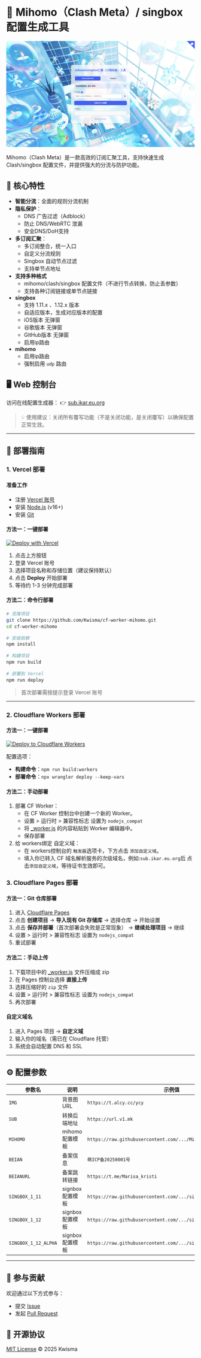 # 🧰 Mihomo（Clash Meta）/ singbox 配置生成工具

![Mihomo Logo](./icon/icon.png)

Mihomo（Clash Meta）是一款高效的订阅汇聚工具，支持快速生成 Clash/singbox 配置文件，并提供强大的分流与防护功能。

## 🌟 核心特性
- **智能分流**：全面的规则分流机制
- **隐私保护**：
  - DNS 广告过滤（Adblock）
  - 防止 DNS/WebRTC 泄漏
  - 安全DNS/DoH支持
- **多订阅汇聚**：
  - 多订阅整合，统一入口
  - 自定义分流规则
  - Singbox 自动节点过滤
  - 支持单节点地址
- **支持多种格式**
  - mihomo/clash/singbox 配置文件（不进行节点转换，防止丢参数）
  - 支持各种订阅链接或单节点链接
- **singbox**
  - 支持 1.11.x 、1.12.x 版本
  - 自适应版本，生成对应版本的配置
  - iOS版本 无弹窗
  - 谷歌版本 无弹窗
  - GitHub版本 无弹窗
  - 启用ip路由
- **mihomo**
  - 启用ip路由
  - 强制启用 `udp` 路由

## 🖥 Web 控制台
访问在线配置生成器：
👉 [sub.ikar.eu.org](https://sub.ikar.eu.org)

> 💡 使用建议：关闭所有覆写功能（不是关闭功能，是关闭覆写）以确保配置正常生效。

---

## 🚀 部署指南

### 1. Vercel 部署

#### 准备工作
- 注册 [Vercel 账号](https://vercel.com/signup)
- 安装 [Node.js](https://nodejs.org/) (v16+)
- 安装 [Git](https://git-scm.com/)

#### 方法一：一键部署
[![Deploy with Vercel](https://vercel.com/button)](https://vercel.com/import/project?template=https://github.com/Kwisma/cf-worker-mihomo)

1. 点击上方按钮
2. 登录 Vercel 账号
3. 选择项目名称和存储位置（建议保持默认）
4. 点击 **Deploy** 开始部署
5. 等待约 1-3 分钟完成部署

#### 方法二：命令行部署
```bash
# 克隆项目
git clone https://github.com/Kwisma/cf-worker-mihomo.git
cd cf-worker-mihomo
```
```bash
# 安装依赖
npm install
```
```bash
# 构建项目
npm run build
```
```bash
# 部署到 Vercel
npm run deploy
```
> 首次部署需按提示登录 Vercel 账号

---

### 2. Cloudflare Workers 部署

#### 方法一：一键部署
[![Deploy to Cloudflare Workers](https://deploy.workers.cloudflare.com/button)](https://deploy.workers.cloudflare.com/?url=https://github.com/Kwisma/cf-worker-mihomo)

配置选项：
- **构建命令**：`npm run build:workers`
- **部署命令**：`npx wrangler deploy --keep-vars`

#### 方法二：手动部署
1. 部署 CF Worker：
   - 在 CF Worker 控制台中创建一个新的 Worker。
   - 设置 > 运行时 > 兼容性标志 设置为 `nodejs_compat`
   - 将 [_worker.js](./_worker.js) 的内容粘贴到 Worker 编辑器中。
   - 保存部署
2. 给 workers绑定 自定义域： 
   - 在 workers控制台的 `触发器`选项卡，下方点击 `添加自定义域`。
   - 填入你已转入 CF 域名解析服务的次级域名，例如:`sub.ikar.eu.org`后 点击`添加自定义域`，等待证书生效即可。

### 3. Cloudflare Pages 部署

#### 方法一：Git 仓库部署
1. 进入 [Cloudflare Pages](https://dash.cloudflare.com/?to=/:account/pages)
2. 点击 **创建项目** → **导入现有 Git 存储库** → 选择仓库 → 开始设置
3. 点击 **保存并部署**（首次部署会失败是正常现象） → **继续处理项目** → 继续
4. 设置 > 运行时 > 兼容性标志 设置为 `nodejs_compat`
5. 重试部署

#### 方法二：手动上传

1. 下载项目中的  [_worker.js](./_worker.js) 文件压缩成 zip 
2. 在 Pages 控制台选择 **直接上传**
3. 选择压缩好的 `zip` 文件
4. 设置 > 运行时 > 兼容性标志 设置为 `nodejs_compat`
5. 再次部署

#### 自定义域名
1. 进入 Pages 项目 → **自定义域**
2. 输入你的域名（需已在 Cloudflare 托管）
3. 系统会自动配置 DNS 和 SSL

---

## ⚙️ 配置参数
| 参数名       | 说明               | 示例值                                                          |
|--------------|--------------------|---------------------------------------------------------------|
| `IMG`        | 背景图 URL         | `https://t.alcy.cc/ycy`                                        |
| `SUB`        | 转换后端地址        | `https://url.v1.mk`                                            |
| `MIHOMO`     | mihomo配置模板           | `https://raw.githubusercontent.com/.../Mihomo_lite.yaml`       |
| `BEIAN`      | 备案信息           | `萌ICP备20250001号`                                             |
| `BEIANURL`   | 备案跳转链接        | `https://t.me/Marisa_kristi`                                   |
| `SINGBOX_1_11` | signbox配置模板 | `https://raw.githubusercontent.com/.../singbox_1.11.X.json`|
| `SINGBOX_1_12` | signbox配置模板 | `https://raw.githubusercontent.com/.../singbox_1.12.X.json`|
| `SINGBOX_1_12_ALPHA` | signbox配置模板 | `https://raw.githubusercontent.com/.../singbox_1.12.X.alpha.json`|
---

## 🤝 参与贡献
欢迎通过以下方式参与：
- 提交 [Issue](https://github.com/Kwisma/cf-worker-mihomo/issues)
- 发起 [Pull Request](https://github.com/Kwisma/cf-worker-mihomo/pulls)

## 📜 开源协议
[MIT License](LICENSE) © 2025 Kwisma